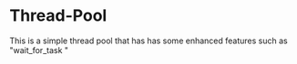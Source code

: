 # Thread-Pool
This is a simple thread pool that has has some enhanced features such as  "wait_for_task "

